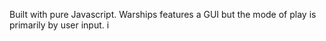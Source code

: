 Built with pure Javascript. Warships features a GUI but the mode of play is primarily by user input. i

